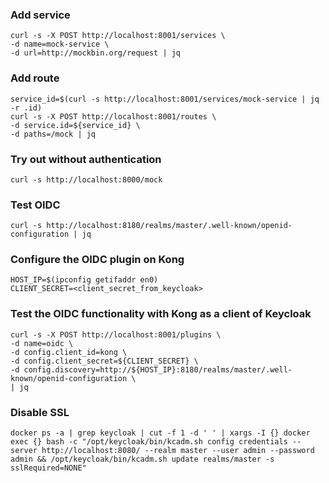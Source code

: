 ### Add service
```
curl -s -X POST http://localhost:8001/services \
-d name=mock-service \
-d url=http://mockbin.org/request | jq
```

### Add route
```
service_id=$(curl -s http://localhost:8001/services/mock-service | jq -r .id)
curl -s -X POST http://localhost:8001/routes \
-d service.id=${service_id} \
-d paths=/mock | jq
```

### Try out without authentication
```
curl -s http://localhost:8000/mock
```

### Test OIDC
```
curl -s http://localhost:8180/realms/master/.well-known/openid-configuration | jq
```

### Configure the OIDC plugin on Kong
```
HOST_IP=$(ipconfig getifaddr en0)
CLIENT_SECRET=<client_secret_from_keycloak>
```

### Test the OIDC functionality with Kong as a client of Keycloak
```
curl -s -X POST http://localhost:8001/plugins \
-d name=oidc \
-d config.client_id=kong \
-d config.client_secret=${CLIENT_SECRET} \
-d config.discovery=http://${HOST_IP}:8180/realms/master/.well-known/openid-configuration \
| jq
```

### Disable SSL
```
docker ps -a | grep keycloak | cut -f 1 -d ' ' | xargs -I {} docker exec {} bash -c "/opt/keycloak/bin/kcadm.sh config credentials --server http://localhost:8080/ --realm master --user admin --password admin && /opt/keycloak/bin/kcadm.sh update realms/master -s sslRequired=NONE"
```
